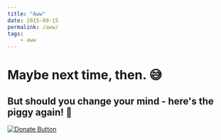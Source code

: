 ```yaml
---
title: "Aww"
date: 2015-09-15
permalink: /aww/
tags:
    - aww
---
```


# Maybe next time, then. 😅

## But should you change your mind - here's the piggy again! 🐷

[![Donate Button](https://fvcproductions.files.wordpress.com/2015/09/donate-pig.gif)](https://www.paypal.com/cgi-bin/webscr?cmd=_s-xclick&hosted_button_id=QQN9359FDQNPE)